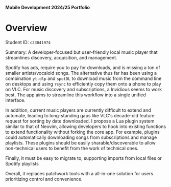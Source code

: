 **Mobile Development 2024/25 Portfolio**

# Overview

Student ID: `c23041974`

Summary: A developer-focused but user-friendly local music player that streamlines discovery, acquisition, and management.

Spotify has ads, require you to pay for downloads, and is missing a ton of smaller artists/vocaloid songs. The alternative thus far has been using a combination `yt-dlp` and `spotDL` to download music from the command line on desktops and using `rsync` to efficiently copy them onto a phone to play on VLC. For music discovery and subscriptions, a Invidious seems to work best. The app aims to streamline this workflow into a single unified interface.

In addition, current music players are currently difficult to extend and automate, leading to long-standing gaps like VLC's decade-old feature request for sorting by date downloaded. I propose a Lua plugin system similar to that of Neovim, allowing developers to hook into existing functions to extend functionality without forking the core app. For example, plugins could automatically downloading songs from subscriptions and manage playlists. These plugins should be easily sharable/discoverable to allow non-technical users to benefit from the work of technical ones.

Finally, it must be easy to migrate to, supporting imports from local files or Spotify playlists

Overall, it replaces patchwork tools with a all-in-one solution for users prioritizing control and convenience.

<!--
Proposed application: A scriptable, developer-focused music player automating personalized music management.

The app streamlines fragmented workflows (e.g., manual YouTube/CLI downloads, rsync transfers to players like VLC) by integrating spotify-dl/yt-dlp for playlist imports, Invidious for artist subscriptions/auto-downloads, and a Luau scripting engine for plugins. Users write/share scripts (e.g., custom sorting, "Spotify Wrapped"-style reports) via a repository, bypassing reliance on stagnant platforms—addressing long-standing gaps like VLC’s decade-old sorting feature requests.

Why build this? Developers and power users lack tools that balance automation with deep customization. Existing players either restrict workflows (e.g., no CLI integration) or lack extensibility, forcing users to tolerate missing features or maintain brittle DIY setups. This app solves both: scripting enables tailored functionality (e.g., auto-organize by release date, sync with niche cloud services) without forking the core app, while backend integrations unify music discovery, download, and playback.

Value: It replaces patchwork tools with a programmable, all-in-one solution for users prioritizing control over their music libraries. The plugin ecosystem fosters community-driven innovation, ensuring adaptability to evolving needs—a necessity for audiophiles, hobbyists, and developers seeking efficiency without sacrificing personalization. -->
